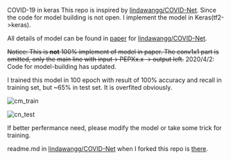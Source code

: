 COVID-19 in keras
This repo is inspired by [lindawangg/COVID-Net](https://github.com/lindawangg/COVID-Net). Since the code for model building is not open. I implement the model in Keras(tf2->keras).

All details of model can be found in [paper](assets/COVID_Net.pdf) for [lindawangg/COVID-Net](https://github.com/lindawangg/COVID-Net). 

~~Notice: This is **not** 100% implement of model in paper. The conv1x1 part is omitted, only the main line with input-> PEPXx.x -> output left.~~
2020/4/2: Code for model-building has updated.

I trained this model in 100 epoch with result of 100% accuracy and recall in training set, but ~65% in test set. It is overfited obviously.

![cm_train](assets/confusion_matrix_train.jpg)

![cn_test](assets/confusion_matrix_test.jpg)

If better perfermance need, please modify the model or take some trick for training. 

readme.md in [lindawangg/COVID-Net](https://github.com/lindawangg/COVID-Net) when I forked this repo is [there](README-lindawangg-2020.3.27.md).

